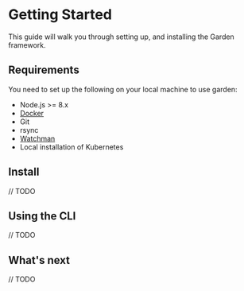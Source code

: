 # Getting Started

This guide will walk you through setting up, and installing the Garden framework. 

## Requirements

You need to set up the following on your local machine to use garden:
* Node.js >= 8.x
* [Docker](https://docs.docker.com/)
* Git
* rsync
* [Watchman](https://facebook.github.io/watchman/docs/install.html)
* Local installation of Kubernetes

## Install

// TODO

## Using the CLI

// TODO

## What's next

// TODO